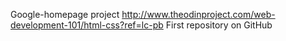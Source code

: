 Google-homepage project
http://www.theodinproject.com/web-development-101/html-css?ref=lc-pb
First repository on GitHub
